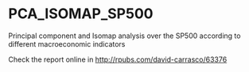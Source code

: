 # PCA_ISOMAP_SP500
Principal component and Isomap analysis over the SP500 according to different macroeconomic indicators

Check the report online in http://rpubs.com/david-carrasco/63376
